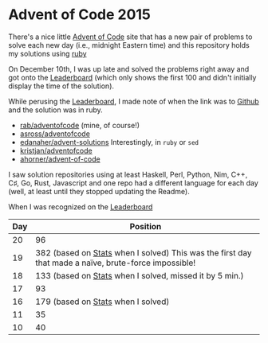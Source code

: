 # Advent of Code 2015 #

There's a nice little [Advent of Code] site that has a new pair of problems to solve each new day (i.e., midnight Eastern time) and this repository holds my solutions using [ruby](http://ruby-lang.org)

On December 10th, I was up late and solved the problems right away and got onto the [Leaderboard] (which only shows the first 100 and didn't initially display the time of the solution).

While perusing the [Leaderboard], I made note of when the link was to [Github] and the solution was in ruby.

* [rab/adventofcode](https://github.com/rab/adventofcode) (mine, of course!)
* [asross/adventofcode](https://github.com/asross/adventofcode)
* [edanaher/advent-solutions](https://github.com/edanaher/advent-solutions) Interestingly, in `ruby` or `sed`
* [kristjan/adventofcode](https://github.com/kristjan/adventofcode)
* [ahorner/advent-of-code](https://github.com/ahorner/advent-of-code)

I saw solution repositories using at least Haskell, Perl, Python, Nim, C++, C&#x266F;, Go, Rust, Javascript and one repo had a different language for each day (well, at least until they stopped updating the Readme).

When I was recognized on the [Leaderboard]

Day | Position
--- | --------
20  | 96
19  | 382 (based on [Stats] when I solved) This was the first day that made a naïve, brute-force impossible!
18  | 133 (based on [Stats] when I solved, missed it by 5 min.)
17  | 93
16  | 179 (based on [Stats] when I solved)
11  | 35
10  | 40

[Advent of Code]: http://www.adventofcode.com/
[Leaderboard]: http://www.adventofcode.com/leaderboard
[Stats]: http://www.adventofcode.com/stats
[Github]: http://github.com/
